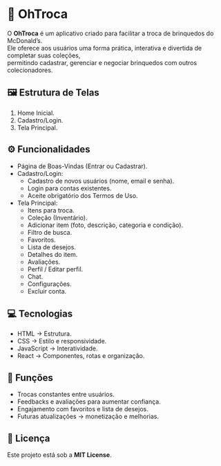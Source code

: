 # 🌟 OhTroca

O **OhTroca** é um aplicativo criado para facilitar a troca de brinquedos do McDonald’s.  
Ele oferece aos usuários uma forma prática, interativa e divertida de completar suas coleções,  
permitindo cadastrar, gerenciar e negociar brinquedos com outros colecionadores.

## 🖼 Estrutura de Telas
1. Home Inicial.  
2. Cadastro/Login.  
3. Tela Principal.  

## ⚙️ Funcionalidades
- Página de Boas-Vindas (Entrar ou Cadastrar).
- Cadastro/Login:
  - Cadastro de novos usuários (nome, email e senha).
  - Login para contas existentes.
  - Aceite obrigatório dos Termos de Uso.
- Tela Principal:
  - Itens para troca.
  - Coleção (Inventário).
  - Adicionar item (foto, descrição, categoria e condição).
  - Filtro de busca.
  - Favoritos.
  - Lista de desejos.
  - Detalhes do item.
  - Avaliações.
  - Perfil / Editar perfil.
  - Chat.
  - Configurações.
  - Excluir conta.

## 💻 Tecnologias
- HTML → Estrutura.  
- CSS → Estilo e responsividade.  
- JavaScript → Interatividade.  
- React → Componentes, rotas e organização.  

## 🌱 Funções
- Trocas constantes entre usuários.  
- Feedbacks e avaliações para aumentar confiança.  
- Engajamento com favoritos e lista de desejos.  
- Futuras atualizações → monetização e melhorias.  

## 📜 Licença
Este projeto está sob a **MIT License**.
